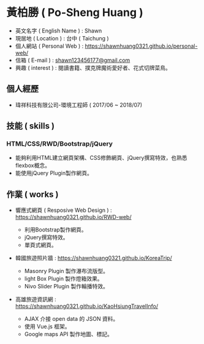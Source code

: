 # 黃柏勝 ( Po-Sheng Huang )
* 英文名字 ( English Name ) : Shawn
* 現居地 ( Location ) : 台中 ( Taichung )
* 個人網站 ( Personal Web ) : https://shawnhuang0321.github.io/personal-web/
* 信箱 ( E-mail ) : shawn123456177@gmail.com
* 興趣 ( interest ) : 閱讀書籍、撲克牌魔術愛好者、花式切牌菜鳥。

## 個人經歷
* 瑋祥科技有限公司-環境工程師 ( 2017/06 ~ 2018/07)

## 技能 ( skills )
### HTML/CSS/RWD/Bootstrap/jQuery
* 能夠利用HTML建立網頁架構、CSS修飾網頁、jQuery撰寫特效，也熟悉flexbox概念。
* 能使用jQuery Plugin製作網頁。

## 作業 ( works )
* 響應式網頁 ( Resposive Web Design ) : https://shawnhuang0321.github.io/RWD-web/

  * 利用Bootstrap製作網頁。
  * jQuery撰寫特效。
  * 單頁式網頁。

* 韓國旅遊照片牆 : https://shawnhuang0321.github.io/KoreaTrip/

  * Masonry Plugin 製作瀑布流版型。 
  * light Box Plugin 製作燈箱效果。 
  * Nivo Slider Plugin 製作輪播特效。
  
* 高雄旅遊資訊網 : https://shawnhuang0321.github.io/KaoHsiungTravelInfo/

  * AJAX 介接 open data 的 JSON 資料。
  * 使用 Vue.js 框架。
  * Google maps API 製作地圖、標記。

